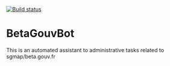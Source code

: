 [![Build status](https://circleci.com/gh/sgmap/betaGouvBot.svg?style=shield&circle-token=50a0754f6e164ff97a3f479374102a568b750847)](https://circleci.com/gh/sgmap/betaGouvBot/tree/master)

# BetaGouvBot

This is an automated assistant to administrative tasks related to sgmap/beta.gouv.fr
